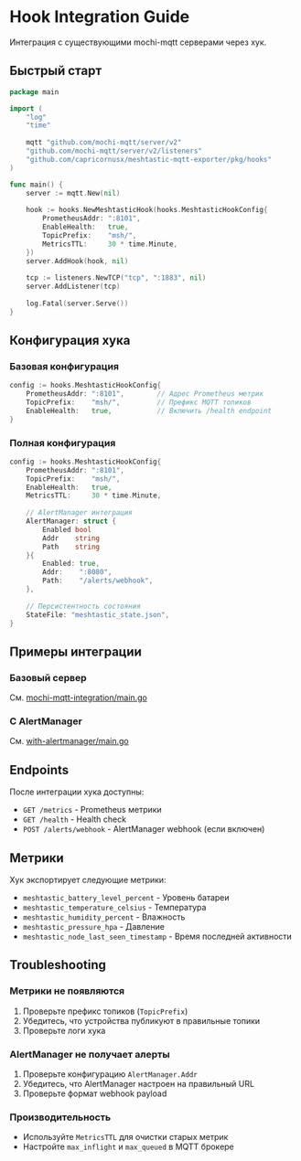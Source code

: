 # Hook Integration Guide

Интеграция с существующими mochi-mqtt серверами через хук.

## Быстрый старт

```go
package main

import (
    "log"
    "time"
    
    mqtt "github.com/mochi-mqtt/server/v2"
    "github.com/mochi-mqtt/server/v2/listeners"
    "github.com/capricornusx/meshtastic-mqtt-exporter/pkg/hooks"
)

func main() {
    server := mqtt.New(nil)
    
    hook := hooks.NewMeshtasticHook(hooks.MeshtasticHookConfig{
        PrometheusAddr: ":8101",
        EnableHealth:   true,
        TopicPrefix:    "msh/",
        MetricsTTL:     30 * time.Minute,
    })
    server.AddHook(hook, nil)
    
    tcp := listeners.NewTCP("tcp", ":1883", nil)
    server.AddListener(tcp)
    
    log.Fatal(server.Serve())
}
```

## Конфигурация хука

### Базовая конфигурация
```go
config := hooks.MeshtasticHookConfig{
    PrometheusAddr: ":8101",        // Адрес Prometheus метрик
    TopicPrefix:    "msh/",         // Префикс MQTT топиков
    EnableHealth:   true,           // Включить /health endpoint
}
```

### Полная конфигурация
```go
config := hooks.MeshtasticHookConfig{
    PrometheusAddr: ":8101",
    TopicPrefix:    "msh/",
    EnableHealth:   true,
    MetricsTTL:     30 * time.Minute,
    
    // AlertManager интеграция
    AlertManager: struct {
        Enabled bool
        Addr    string
        Path    string
    }{
        Enabled: true,
        Addr:    ":8080",
        Path:    "/alerts/webhook",
    },
    
    // Персистентность состояния
    StateFile: "meshtastic_state.json",
}
```

## Примеры интеграции

### Базовый сервер
См. [mochi-mqtt-integration/main.go](../mochi-mqtt-integration/main.go)

### С AlertManager
См. [with-alertmanager/main.go](with-alertmanager/main.go)

## Endpoints

После интеграции хука доступны:

- `GET /metrics` - Prometheus метрики
- `GET /health` - Health check
- `POST /alerts/webhook` - AlertManager webhook (если включен)

## Метрики

Хук экспортирует следующие метрики:

- `meshtastic_battery_level_percent` - Уровень батареи
- `meshtastic_temperature_celsius` - Температура
- `meshtastic_humidity_percent` - Влажность
- `meshtastic_pressure_hpa` - Давление
- `meshtastic_node_last_seen_timestamp` - Время последней активности

## Troubleshooting

### Метрики не появляются
1. Проверьте префикс топиков (`TopicPrefix`)
2. Убедитесь, что устройства публикуют в правильные топики
3. Проверьте логи хука

### AlertManager не получает алерты
1. Проверьте конфигурацию `AlertManager.Addr`
2. Убедитесь, что AlertManager настроен на правильный URL
3. Проверьте формат webhook payload

### Производительность
- Используйте `MetricsTTL` для очистки старых метрик
- Настройте `max_inflight` и `max_queued` в MQTT брокере